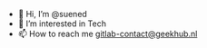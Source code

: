 - 👋 Hi, I’m @suened
- 👀 I’m interested in Tech
- 📫 How to reach me gitlab-contact@geekhub.nl

<!---
suened/suened is a ✨ special ✨ repository because its `README.md` (this file) appears on your GitHub profile.
You can click the Preview link to take a look at your changes.
--->
